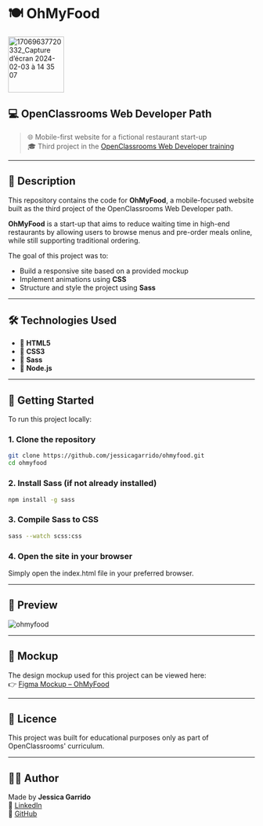 # 🍽️ OhMyFood 
<img width="114" alt="17069637720332_Capture d’écran 2024-02-03 à 14 35 07" src="https://github.com/user-attachments/assets/410b2567-046e-4d55-ab25-8f82d7eca230" />

## 💻 OpenClassrooms Web Developer Path

> 🌐 Mobile-first website for a fictional restaurant start-up  
> 🎓 Third project in the [OpenClassrooms Web Developer training](https://openclassrooms.com/)

---

## 📖 Description

This repository contains the code for **OhMyFood**, a mobile-focused website built as the third project of the OpenClassrooms Web Developer path.

**OhMyFood** is a start-up that aims to reduce waiting time in high-end restaurants by allowing users to browse menus and pre-order meals online, while still supporting traditional ordering.

The goal of this project was to:

- Build a responsive site based on a provided mockup  
- Implement animations using **CSS**  
- Structure and style the project using **Sass**

---

## 🛠️ Technologies Used

- 🧱 **HTML5**  
- 🎨 **CSS3**  
- 💅 **Sass** 
- 🧰 **Node.js** 

---
## 🚀 Getting Started

To run this project locally:

### 1. Clone the repository
```bash
git clone https://github.com/jessicagarrido/ohmyfood.git
cd ohmyfood
```

### 2. Install Sass (if not already installed)
```bash
npm install -g sass
```

### 3. Compile Sass to CSS
```bash
sass --watch scss:css
```

### 4. Open the site in your browser
Simply open the index.html file in your preferred browser.

---

## 📸 Preview
![ohmyfood](https://github.com/user-attachments/assets/a7b668b5-80c4-45aa-94df-5fc35534b61f)

---


## 📐 Mockup

The design mockup used for this project can be viewed here:  
👉 [Figma Mockup – OhMyFood](https://www.figma.com/design/t4449fzDnwGYmzuwQdu87V/Maquettes-Ohmyfood--mobile-et-desktop-?node-id=0-1&p=f)

---

## 🧾 Licence 
This project was built for educational purposes only as part of OpenClassrooms' curriculum.

---

## 👨‍💻 Author

Made by **Jessica Garrido**  
🔗 [LinkedIn](https://www.linkedin.com/in/jessica-garrido/)  
🐙 [GitHub](https://github.com/jessicagarrido)


